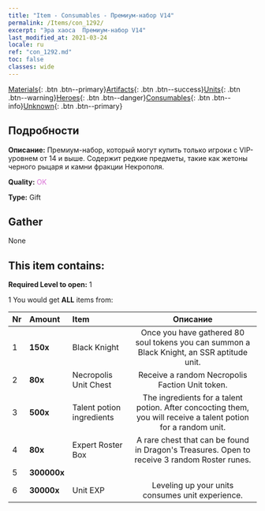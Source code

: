 ```yaml
---
title: "Item - Consumables - Премиум-набор V14"
permalink: /Items/con_1292/
excerpt: "Эра хаоса  Премиум-набор V14"
last_modified_at: 2021-03-24
locale: ru
ref: "con_1292.md"
toc: false
classes: wide
---
```

 [Materials](/ru/Items/){: .btn .btn--primary}[Artifacts](/ru/Items/Artifacts/){: .btn .btn--success}[Units](/ru/Items/Units/){: .btn .btn--warning}[Heroes](/ru/Items/Heroes/){: .btn .btn--danger}[Consumables](/ru/Items/Consumables/){: .btn .btn--info}[Unknown](/ru/Items/Unknown/){: .btn .btn--primary}

## Подробности
 **Описание:** Премиум-набор, который могут купить только игроки с VIP-уровнем от 14 и выше. Содержит редкие предметы, такие как жетоны черного рыцаря и камни фракции Некрополя.

 **Quality:** <span style="color: #DA70D6">OK</span>

 **Type:** Gift

## Gather

  None

## This item contains:

 **Required Level to open:** 1

 1 You would get **ALL** items  from:

  | Nr | Amount |     Item    | Описание |
  |:---|:-------|:------------|:-----------:|
  | 1 |  **150x** | Black Knight | Once you have gathered 80 soul tokens you can summon a Black Knight, an SSR aptitude unit.  | 
  | 2 |  **80x** | Necropolis Unit Chest | Receive a random Necropolis Faction Unit token.  | 
  | 3 |  **500x** | Talent potion ingredients | The ingredients for a talent potion. After concocting them, you will receive a talent potion for a random unit.   | 
  | 4 |  **80x** | Expert Roster Box | A rare chest that can be found in Dragon's Treasures. Open to receive 3 random Roster runes.  | 
  | 5 |  **300000x** | <i class="fas fa-coins"/> |  | 
  | 6 |  **30000x** | Unit EXP | Leveling up your units consumes unit experience.  | 
